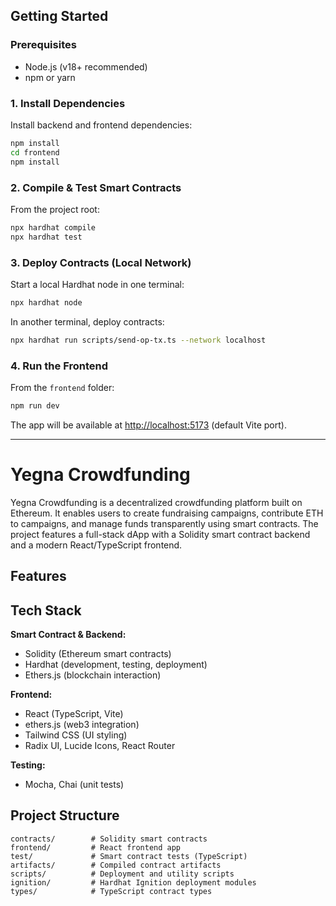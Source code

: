 ## Getting Started

### Prerequisites
- Node.js (v18+ recommended)
- npm or yarn

### 1. Install Dependencies

Install backend and frontend dependencies:

```sh
npm install
cd frontend
npm install
```

### 2. Compile & Test Smart Contracts

From the project root:

```sh
npx hardhat compile
npx hardhat test
```

### 3. Deploy Contracts (Local Network)

Start a local Hardhat node in one terminal:

```sh
npx hardhat node
```

In another terminal, deploy contracts:

```sh
npx hardhat run scripts/send-op-tx.ts --network localhost
```

### 4. Run the Frontend

From the `frontend` folder:

```sh
npm run dev
```

The app will be available at [http://localhost:5173](http://localhost:5173) (default Vite port).

---
# Yegna Crowdfunding

Yegna Crowdfunding is a decentralized crowdfunding platform built on Ethereum. It enables users to create fundraising campaigns, contribute ETH to campaigns, and manage funds transparently using smart contracts. The project features a full-stack dApp with a Solidity smart contract backend and a modern React/TypeScript frontend.

## Features


## Tech Stack

**Smart Contract & Backend:**
- Solidity (Ethereum smart contracts)
- Hardhat (development, testing, deployment)
- Ethers.js (blockchain interaction)

**Frontend:**
- React (TypeScript, Vite)
- ethers.js (web3 integration)
- Tailwind CSS (UI styling)
- Radix UI, Lucide Icons, React Router

**Testing:**
- Mocha, Chai (unit tests)

## Project Structure

```
contracts/        # Solidity smart contracts
frontend/         # React frontend app
test/             # Smart contract tests (TypeScript)
artifacts/        # Compiled contract artifacts
scripts/          # Deployment and utility scripts
ignition/         # Hardhat Ignition deployment modules
types/            # TypeScript contract types
```




